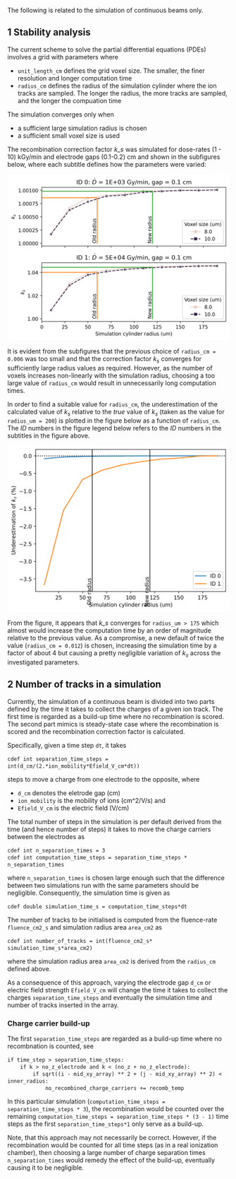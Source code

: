 The following is related to the simulation of continuous beams only.

## 1 Stability analysis

The current scheme to solve the partial differential equations (PDEs) involves a grid with parameters where
- ```unit_length_cm``` defines the grid voxel size. The smaller, the finer resolution and longer computation time
- ```radius_cm``` defines the radius of the simulation cylinder where the ion tracks are sampled. The longer the radius, the more tracks are sampled, and the longer the compuation time

The simulation converges only when 
- a sufficient large simulation radius is chosen
- a sufficient small voxel size is used  

The recombination correction factor *k_s* was simulated for dose-rates (1 - 10) kGy/min and electrode gaps (0.1-0.2) cm and shown in the subfigures below, where each subtitle defines how the parameters were varied:

<img src="figures/convergence_plot.png" width="750">

It is evident from the subfigures that the previous choice of ```radius_cm = 0.006``` was too small and that the correction factor $k_s$ converges for sufficiently large radius values as required. However, as the number of voxels increases non-linearly with the simulation radius, choosing a too large value of  ```radius_cm``` would result in unnecessarily long computation times. 

In order to find a suitable value for ```radius_cm```, the underestimation of the calculated value of $k_s$ relative to the *true* value of $k_s$ (taken as the value for ```radius_um = 200```) is plotted in the figure below as a function of ```radius_cm```. The *ID* numbers in the figure legend below refers to the *ID* numbers in the subtitles in the figure above.

<img src="figures/Underestimation_plot.png" width="750">

From the figure, it appears that *k_s* converges for ```radius_um > 175``` which almost would increase the computation time by an order of magnitude relative to the previous value. As a compromise, a new default of twice the value (```radius_cm = 0.012```) is chosen, increasing the simulation time by a factor of about 4 but causing a pretty negligible variation of $k_s$ across the investigated parameters. 


## 2 Number of tracks in a simulation
Currently, the simulation of a continuous beam is divided into two parts defined by the time it takes to collect the charges of a given ion track. The first time is regarded as a build-up time where no recombination is scored. The second part mimics is steady-state case where the recombination is scored and the recombination correction factor is calculated.

Specifically, given a time step ```dt```, it takes  
```
cdef int separation_time_steps = int(d_cm/(2.*ion_mobility*Efield_V_cm*dt))  
```  
steps to move a charge from one electrode to the opposite, where 
- ```d_cm``` denotes the eletrode gap (cm)
- ```ion_mobility``` is the mobility of ions (cm^2/V/s) and 
- ```Efield_V_cm``` is the electric field (V/cm)

The total number of steps in the simulation is per default derived from the time (and hence number of steps) it takes to move the charge carriers between the electrodes as  
```
cdef int n_separation_times = 3
cdef int computation_time_steps = separation_time_steps * n_separation_times
```
where ```n_separation_times``` is chosen large enough such that the difference between two simulations run with the same parameters should be negligible. Consequently, the simulation time is given as 
```
cdef double simulation_time_s = computation_time_steps*dt
```

The number of tracks to be initialised is computed from the fluence-rate ```fluence_cm2_s``` and simulation radius area ```area_cm2``` as
```
cdef int number_of_tracks = int(fluence_cm2_s* simulation_time_s*area_cm2)
```
where the simulation radius area ```area_cm2``` is derived from the ```radius_cm``` defined above. 

As a consequence of this approach, varying the electrode gap ```d_cm``` or electric field strength ```Efield_V_cm``` will change the time it takes to collect the charges ```separation_time_steps``` and eventually the simulation time and number of tracks inserted in the array.


### Charge carrier build-up
The first ```separation_time_steps``` are regarded as a build-up time where no recombnation is counted, see
```
if time_step > separation_time_steps:
    if k > no_z_electrode and k < (no_z + no_z_electrode):
        if sqrt((i - mid_xy_array) ** 2 + (j - mid_xy_array) ** 2) < inner_radius:
            no_recombined_charge_carriers += recomb_temp
```
In this particular simulation (```computation_time_steps = separation_time_steps * 3```), the recombination would be counted over the remaining  ```computation_time_steps = separation_time_steps * (3 - 1)``` time steps as the first ```separation_time_steps*1``` only serve as a build-up.

Note, that this approach may not necessarily be correct. However, if the recombination would be counted for all time steps (as in a real ionization chamber), then choosing a large number of charge separation times ```n_separation_times``` would remedy the effect of the build-up, eventually causing it to be negligible.

